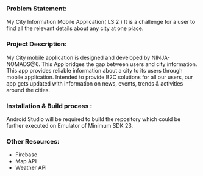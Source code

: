 ### Problem Statement: 
My City Information Mobile Application( LS 2 )
It is a challenge for a user to find all the relevant details about any city at one place.

### Project Description: 

My City mobile application is designed and developed by NINJA-NOMADS@6. This App bridges the gap between users and city information.
This app provides reliable information about a city to its users through mobile application.
Intended to provide B2C solutions for all our users, our app gets updated with information on news, events, trends & activities around the cities. 

### Installation & Build process :
Android Studio will be required to build the repository which could be further executed on Emulator of Minimum SDK 23.

### Other Resources:
* Firebase
* Map API
* Weather API
